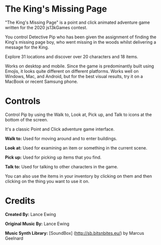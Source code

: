 # The King's Missing Page
"The King's Missing Page" is a point and click animated adventure game written for the 2020 js13kGames contest.

You control Detective Pip who has been given the assignment of finding the King's missing page boy, who went missing in the woods whilst delivering a message for the King. 

Explore 31 locations and discover over 20 characters and 18 items. 

Works on desktop and mobile. Since the game is predominantly built using Emojis, it looks quite different on different platforms. Works well on Windows, Mac, and Android, but for the best visual results, try it on a MacBook or recent Samsung phone.

# Controls
Control Pip by using the Walk to, Look at, Pick up, and Talk to icons at the bottom of the screen.

It's a classic Point and Click adventure game interface.

**Walk to:** Used for moving around and to enter buildings.

**Look at:** Used for examining an item or something in the current scene.

**Pick up:** Used for picking up items that you find.

**Talk to:** Used for talking to other characters in the game.

You can also use the items in your inventory by clicking on them and then clicking on the thing you want to use it on.

# Credits
**Created By:** Lance Ewing  

**Original Music By:** Lance Ewing  

**Music Synth Library:** [SoundBox] (http://sb.bitsnbites.eu/) by Marcus Geelnard  
